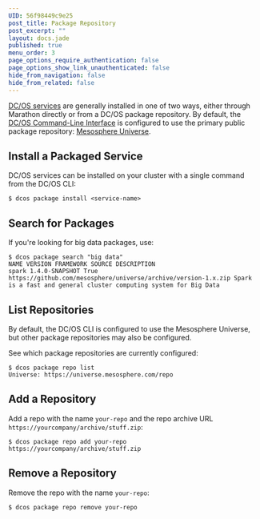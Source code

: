 ```yaml
---
UID: 56f98449c9e25
post_title: Package Repository
post_excerpt: ""
layout: docs.jade
published: true
menu_order: 3
page_options_require_authentication: false
page_options_show_link_unauthenticated: false
hide_from_navigation: false
hide_from_related: false
---
```

[DC/OS services][1] are generally installed in one of two ways, either through Marathon directly or from a DC/OS package repository. By default, the [DC/OS Command-Line Interface][2] is configured to use the primary public package repository: [Mesosphere Universe][1].

## Install a Packaged Service

DC/OS services can be installed on your cluster with a single command from the DC/OS CLI:

    $ dcos package install <service-name>


## Search for Packages

If you're looking for big data packages, use:

    $ dcos package search "big data"
    NAME VERSION FRAMEWORK SOURCE DESCRIPTION
    spark 1.4.0-SNAPSHOT True https://github.com/mesosphere/universe/archive/version-1.x.zip Spark is a fast and general cluster computing system for Big Data


## List Repositories

By default, the DC/OS CLI is configured to use the Mesosphere Universe, but other package repositories may also be configured.

See which package repositories are currently configured:

    $ dcos package repo list
    Universe: https://universe.mesosphere.com/repo


## Add a Repository

Add a repo with the name `your-repo` and the repo archive URL `https://yourcompany/archive/stuff.zip`:

    $ dcos package repo add your-repo https://yourcompany/archive/stuff.zip


## Remove a Repository

Remove the repo with the name `your-repo`:

    $ dcos package repo remove your-repo

 [1]: /usage/services/
 [2]: /usage/cli/
